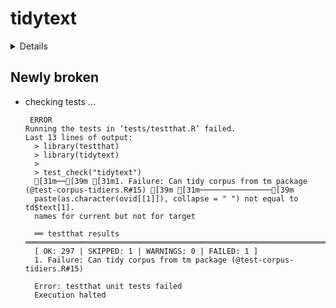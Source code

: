 # tidytext

<details>

* Version: 0.2.3
* Source code: https://github.com/cran/tidytext
* URL: http://github.com/juliasilge/tidytext
* BugReports: http://github.com/juliasilge/tidytext/issues
* Date/Publication: 2020-03-04 06:30:05 UTC
* Number of recursive dependencies: 159

Run `revdep_details(,"tidytext")` for more info

</details>

## Newly broken

*   checking tests ...
    ```
     ERROR
    Running the tests in ‘tests/testthat.R’ failed.
    Last 13 lines of output:
      > library(testthat)
      > library(tidytext)
      > 
      > test_check("tidytext")
      [31m──[39m [31m1. Failure: Can tidy corpus from tm package (@test-corpus-tidiers.R#15) [39m [31m────────────────[39m
      paste(as.character(ovid[[1]]), collapse = " ") not equal to td$text[1].
      names for current but not for target
      
      ══ testthat results  ═══════════════════════════════════════════════════════════════════════
      [ OK: 297 | SKIPPED: 1 | WARNINGS: 0 | FAILED: 1 ]
      1. Failure: Can tidy corpus from tm package (@test-corpus-tidiers.R#15) 
      
      Error: testthat unit tests failed
      Execution halted
    ```

